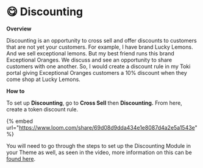 # 😋 Discounting

**Overview**

Discounting is an opportunity to cross sell and offer discounts to customers that are not yet your customers. For example, I have brand Lucky Lemons. And we sell exceptional lemons. But my best friend runs this brand Exceptional Oranges. We discuss and see an opportunity to share customers with one another. So, I would create a discount rule in my Toki portal giving Exceptional Oranges customers a 10% discount when they come shop at Lucky Lemons.

**How to**

To set up **Discounting**, go to **Cross Sell** then **Discounting.** From here, create a token discount rule.

{% embed url="https://www.loom.com/share/69d08d9dda434e1e8087d4a2e5a1543e" %}

You will need to go through the steps to set up the Discounting Module in your Theme as well, as seen in the video, more information on this can be [found here](../onsite-design/discounting-module.md).
